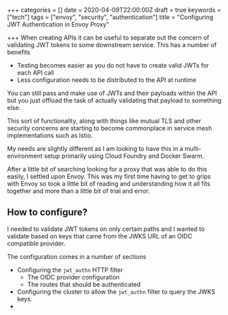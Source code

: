 +++
categories = []
date = 2020-04-09T22:00:00Z
draft = true
keywords = ["tech"]
tags = ["envoy", "security", "authentication"]
title = "Configuring JWT Authentication in Envoy Proxy"

+++
When creating APIs it can be useful to separate out the concern of validating JWT tokens to some downstream service. This has a number of benefits 

* Testing becomes easier as you do not have to create valid JWTs for each API call
* Less configuration needs to be distributed to the API at runtime

You can still pass and make use of JWTs and their payloads within the API but you just offload the task of actually validating that payload to something else.

This sort of functionality, along with things like mutual TLS and other security concerns are starting to become commonplace in service mesh implementations such as Istio.

My needs are slightly different as I am looking to have this in a multi-environment setup primarily using Cloud Foundry and Docker Swarm.

After a little bit of searching looking for a proxy that was able to do this easily, I settled upon Envoy. This was my first time having to get to grips with Envoy so took a little bit of reading and understanding how it all fits together and more than a little bit of trial and error.

## How to configure?

I needed to validate JWT tokens on only certain paths and I wanted to validate based on keys that came from the JWKS URL of an OIDC compatible provider.

The configuration comes in a number of sections

* Configuring the `jwt_authn` HTTP filter
  * The OIDC provider configuration
  * The routes that should be authenticated
* Configuring the cluster to allow the `jwt_authn` filter to query the JWKS keys.
* 